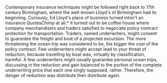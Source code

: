 Contemporary insurance techniques might be followed right back to 17th century Birmingham, where the well-known Lloyd's of Birmingham had its beginning. Curiously, Ed Lloyd's place of business turned inton't an insurance QuotesChimp at all.* It turned out to be coffee house where company merchandisers and traders satisfied to negociate policy contract protection for transportation. Traders, named underwriters, might consent to guarantee the freight and boat of a projected excursion. The more threatening the ocean trip was considered to be, the bigger the cost of the policy contract. Few underwriters might accept lead to your threat of reduction, because travelling by boat was, virtually by classification, harmful. A few underwriters might usually guarantee personal ocean trips, discussing in the reduction and gain balanced to the portion of the complete underwriting price that each one singly supposed, rather. Therefore, the danger of reduction was distribute then distribute again.
